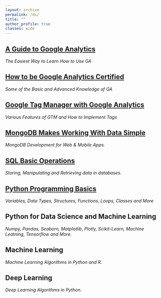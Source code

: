 ```yaml
---
layout: archive
permalink: /ds/
title: ""
author_profile: true
classes: wide
---
```


## [A Guide to Google Analytics](../_posts/2020-01-10-gganal.md)
*The Easiest Way to Learn How to Use GA*

## [How to be Google Analytics Certified](../_posts/2020-02-15-gacertified.md)
*Some of the Basic and Advanced Knowledge of GA*

## [Google Tag Manager with Google Analytics](../_posts/2020-02-16-gtm.md)
*Various Features of GTM and How to Implement Tags*

## [MongoDB Makes Working With Data Simple](../_posts/2019-11-01-MongoDB.md)
*MongoDB Development for Web & Mobile Apps.*

## [SQL Basic Operations](../_posts/2020-02-07-SQL.md)
*Storing, Manipulating and Retrieving data in databases.*

## [Python Programming Basics](../_posts/2020-02-08-pythonbasic.md)
*Variables, Data Types, Structures, Functions, Loops, Classes and More*

## Python for Data Science and Machine Learning
*Numpy, Pandas, Seaborn, Matplotlib, Plotly, Scikit-Learn, Machine Leatning, Tensorflow and More.*

## Machine Learning
*Machine Learning Algorithms in Python and R.*

## Deep Learning
*Deep Learning Algorithms in Python.*



